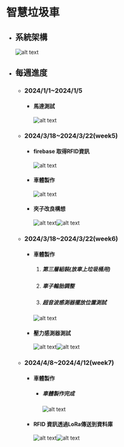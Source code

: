 # 智慧垃圾車
- ## 系統架構
  ![alt text](image-11.png)
- ## 每週進度
  - ###  2024/1/1~2024/1/5
    - #### 馬達測試
      ![alt text](image-10.png)
  - ### 2024/3/18~2024/3/22(week5)
    - #### firebase 取得RFID資訊
      ![alt text](image.png)
    - #### 車體製作
      ![alt text](image-1.png)
    - #### 夾子改良構想 
      ![alt text](image-2.png)![alt text](image-3.png) 
  - ### 2024/3/18~2024/3/22(week6)
    - #### 車體製作
        1. ##### 第三層組裝(放車上垃圾桶用)  
        2. ##### 車子輪胎調整
        3. ##### 超音波感測器擺放位置測試
        ![alt text](image-4.png)
    - #### 壓力感測器測試
        ![alt text](image-5.png)![alt text](image-6.png)
  - ### 2024/4/8~2024/4/12(week7)
    - #### 車體製作
      - ##### 車體製作完成
        ![alt text](image-7.png)
    - #### RFID 資訊透過LoRa傳送到資料庫
        ![alt text](image-8.png)![alt text](image-9.png)


